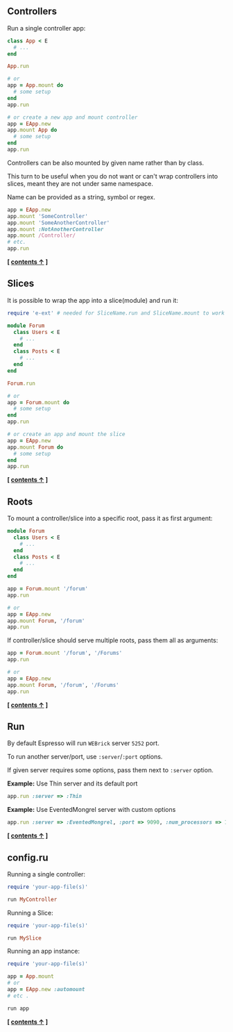 
## Controllers

Run a single controller app:

```ruby
class App < E
  # ...
end

App.run

# or
app = App.mount do
  # some setup
end
app.run

# or create a new app and mount controller
app = EApp.new
app.mount App do
  # some setup
end
app.run
```

Controllers can be also mounted by given name rather than by class.

This turn to be useful when you do not want or can't wrap controllers into slices,
meant they are not under same namespace.

Name can be provided as a string, symbol or regex.

```ruby
app = EApp.new
app.mount 'SomeController'
app.mount 'SomeAnotherController'
app.mount :NotAnotherController
app.mount /Controller/
# etc.
app.run
```

**[ [contents &uarr;](https://github.com/espresso/espresso#tutorial) ]**


## Slices


It is possible to wrap the app into a slice(module) and run it:

```ruby
require 'e-ext' # needed for SliceName.run and SliceName.mount to work

module Forum
  class Users < E
    # ...
  end
  class Posts < E
    # ...
  end
end

Forum.run

# or
app = Forum.mount do
  # some setup
end
app.run

# or create an app and mount the slice
app = EApp.new
app.mount Forum do
  # some setup
end
app.run
```


**[ [contents &uarr;](https://github.com/espresso/espresso#tutorial) ]**


## Roots


To mount a controller/slice into a specific root, pass it as first argument:


```ruby
module Forum
  class Users < E
    # ...
  end
  class Posts < E
    # ...
  end
end

app = Forum.mount '/forum'
app.run

# or
app = EApp.new
app.mount Forum, '/forum'
app.run
```

If controller/slice should serve multiple roots, pass them all as arguments:

```ruby
app = Forum.mount '/forum', '/Forums'
app.run

# or
app = EApp.new
app.mount Forum, '/forum', '/Forums'
app.run
```

**[ [contents &uarr;](https://github.com/espresso/espresso#tutorial) ]**


## Run


By default Espresso will run `WEBrick` server `5252` port.

To run another server/port, use `:server`/`:port` options.

If given server requires some options, pass them next to `:server` option.

**Example:** Use Thin server and its default port

```ruby
app.run :server => :Thin
```

**Example:** Use EventedMongrel server with custom options

```ruby
app.run :server => :EventedMongrel, :port => 9090, :num_processors => 100
```

**[ [contents &uarr;](https://github.com/espresso/espresso#tutorial) ]**


## config.ru


Running a single controller:

```ruby
require 'your-app-file(s)'

run MyController
```

Running a Slice:

```ruby
require 'your-app-file(s)'

run MySlice
```

Running an app instance:

```ruby
require 'your-app-file(s)'

app = App.mount
# or
app = EApp.new :automount
# etc .

run app
```

**[ [contents &uarr;](https://github.com/espresso/espresso#tutorial) ]**
